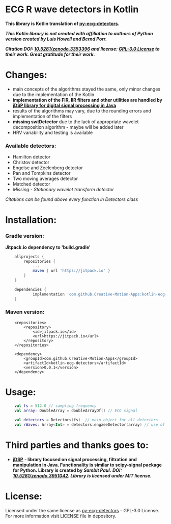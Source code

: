 
# ECG R wave detectors in Kotlin

**This library is Kotlin translation of [py-ecg-detectors](https://github.com/berndporr/py-ecg-detectors).**

**_This Kotlin library is not created with affiliation to authors of Python version created by Luis Howell and Bernd Porr._**

**_Citation DOI: [10.5281/zenodo.3353396](https://doi.org/10.5281/zenodo.3353396) and license: [GPL-3.0 License](https://github.com/berndporr/py-ecg-detectors) to their work. Great gratitude for their work._** 

# Changes:

* main concepts of the algorithms stayed the same, only minor changes due to the implementation of the Kotlin
* **implementation of the FIR, IIR filters and other utilities are handled by [jDSP library for digital signal processing in Java](https://github.com/psambit9791/jDSP)**
* results of the algorithms may vary, due to the rounding errors and implementation of the filters 
* **missing swtDetector** due to the lack of appropriate wavelet decomposition algorithm - maybe will be added later
* HRV variability and testing is available

### Available detectors:
* Hamilton detector
* Christov detector
* Engelse and Zeelenberg detector
* Pan and Tompkins detector
* Two moving averages detector
* Matched detector 
* *Missing - Stationary wavelet transform detector*

*Citations can be found above every function in Detectors class*

# Installation:

### Gradle version:

**Jitpack.io dependency to 'build.gradle'**

```groovy
	allprojects {
		repositories {
			...
			maven { url 'https://jitpack.io' }
		}
	}

```

```groovy
	dependencies {
	        implementation 'com.github.Creative-Motion-Apps:kotlin-ecg-detectors:0.0.1'
	}

```

### Maven version:

```maven
	<repositories>
		<repository>
		    <id>jitpack.io</id>
		    <url>https://jitpack.io</url>
		</repository>
	</repositories>
```

```maven
	<dependency>
	    <groupId>com.github.Creative-Motion-Apps</groupId>
	    <artifactId>kotlin-ecg-detectors</artifactId>
	    <version>0.0.1</version>
	</dependency>
```

# Usage:

```kotlin
    val fs = 512.0 // sampling frequency
    val array: DoubleArray = doubleArrayOf() // ECG signal 
    
    val detectors = Detectors(fs)  // main object for all detectors
    val rWaves: Array<Int> = detectors.engzeeDetector(array) // use of the specific detector
```


# Third parties and thanks goes to:


* **[jDSP](https://github.com/psambit9791/jDSP)** **- library focused on signal processing, filtration and manipulation in Java. Functionality is similar to scipy-signal package for Python. Library is created by *Sambit Paul*.** **_DOI: [10.5281/zenodo.3951042](https://doi.org/10.5281/zenodo.3951042). Library is licensed under MIT license._**

# License:

Licensed under the same license as [py-ecg-detectors](https://github.com/berndporr/py-ecg-detectors) - GPL-3.0 License. For more information visit LICENSE file in depository.
